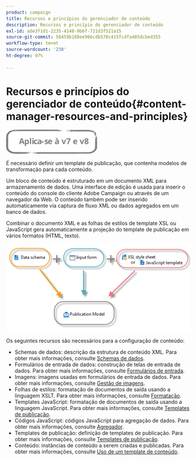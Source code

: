 ```yaml
---
product: campaign
title: Recursos e princípios do gerenciador de conteúdo
description: Recursos e princípio do gerenciador de conteúdo
exl-id: ade3f1d1-2235-4148-9b6f-721d3f521a15
source-git-commit: 56459b188ee966cdb578c415fcdfa485dcbed355
workflow-type: tm+mt
source-wordcount: '238'
ht-degree: 97%

---
```


# Recursos e princípios do gerenciador de conteúdo{#content-manager-resources-and-principles}

![](../../assets/common.svg)

É necessário definir um template de publicação, que contenha modelos de transformação para cada conteúdo.

Um bloco de conteúdo é estruturado em um documento XML para armazenamento de dados. Uma interface de edição é usada para inserir o conteúdo do console do cliente Adobe Campaign ou através de um navegador da Web. O conteúdo também pode ser inserido automaticamente via captura de fluxo XML ou dados agregados em um banco de dados.

Combinar o documento XML e as folhas de estilos de template XSL ou JavaScript gera automaticamente a projeção do template de publicação em vários formatos (HTML, texto).

![](assets/d_ncs_content_process.png)

Os seguintes recursos são necessários para a configuração de conteúdo:

* Schemas de dados: descrição da estrutura de conteúdo XML. Para obter mais informações, consulte [Schemas de dados](data-schemas.md).
* Formulários de entrada de dados: construção de telas de entrada de dados. Para obter mais informações, consulte [Formulários de entrada](input-forms.md).
* Imagens: imagens usadas em formulários de entrada de dados. Para obter mais informações, consulte [Gestão de imagens](formatting.md#image-management).
* Folhas de estilos: formatação de documentos de saída usando a linguagem XSLT. Para obter mais informações, consulte [Formatação](formatting.md).
* Templates JavaScript: formatação de documentos de saída usando a linguagem JavaScript. Para obter mais informações, consulte [Templates de publicação](publication-templates.md).
* Códigos JavaScript: códigos JavaScript para agregação de dados. Para obter mais informações, consulte [Agregador](publication-templates.md#aggregator).
* Templates de publicação: definição de templates de publicação. Para obter mais informações, consulte [Templates de publicação](publication-templates.md).
* Conteúdo: instâncias de conteúdo a serem criadas e publicadas. Para obter mais informações, consulte [Uso de um template de conteúdo](using-a-content-template.md).
